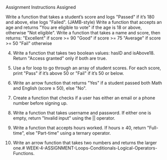 Assignment Instructions
Assigned

Write a function that takes a student’s score and logs "Passed" if it’s 180 and above, else logs "Failed". (JAMB-style)
Write a function that accepts an age and returns "You are eligible to vote" if the age is 18 or above, otherwise "Not eligible".
Write a function that takes a name and score, then returns:
"Excellent" if score >= 90
"Good" if score >= 75
"Average" if score >= 50
"Fail" otherwise


4. Write a function that takes two boolean values: hasID and isAbove18. Return "Access granted" only if both are true.

5. Use a for loop to go through an array of student scores. For each score, print "Pass" if it’s above 50 or "Fail" if it’s 50 or below.

6. Write an arrow function that returns "Yes" if a student passed both Math and English (score ≥ 50), else "No".

7. Create a function that checks if a user has either an email or a phone number before signing up.

8. Write a function that takes username and password. If either one is empty, return "Invalid input" using the || operator.

9. Write a function that accepts hours worked. If hours ≥ 40, return "Full-time", else "Part-time" using a ternary operator.

10. Write an arrow function that takes two numbers and returns the larger one.# WEEK-4-ASSIGNMENT-Loops-Conditionals-Logical-Operators-Functions.
